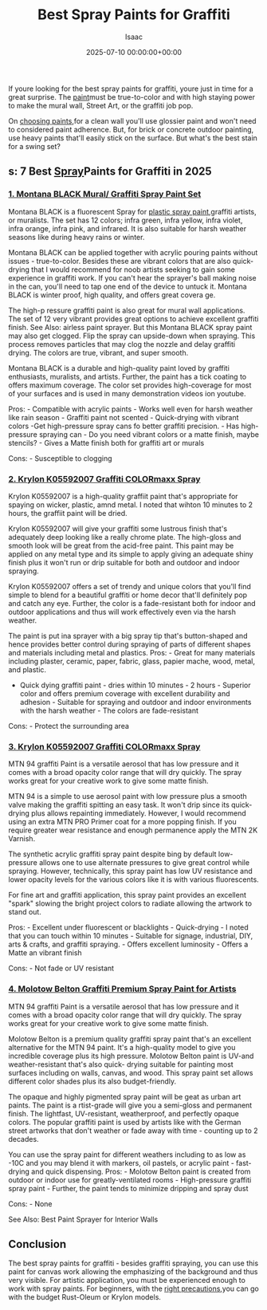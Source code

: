 ﻿---
title: Best Spray Paints for Graffiti
description: If youre looking for the best spray paints for graffiti, youre just in time for a great surprise. The paint must be true-to-color and with high staying power...
slug: /best-spray-paints-for-graffiti/
date: 2025-07-10 00:00:00+00:00
lastmod: 2025-07-10 00:00:00+03:00
author: Isaac
categories:
- Paint
tags:
- paint
- spray
- graffiti
layout: post
---

If youre looking for the best spray paints for graffiti, youre just in time for a great surprise. The [paint](https://pestpolicy.com/best-spray-paint-for-glass/)must be true-to-color and with high staying power to make the mural wall, Street Art, or the graffiti job pop.

On [choosing paints](http://www.ced.berkeley.edu/downloads/pubs/facilities_mch/mch_spraypaint.pdf),for a clean wall you'll use glossier paint and won't need to considered paint adherence. But, for brick or concrete outdoor painting, use heavy paints that'll easily stick on the surface. But what's the best stain for a swing set?

##  s: 7 Best [Spray](https://pestpolicy.com/best-spray-paint-for-metal/)Paints for Graffiti in 2025

###  [1. Montana BLACK Mural/ Graffiti Spray Paint Set](https://www.amazon.com/dp/B010GY2QWO/?tag=p-policy-20)

Montana BLACK is a fluorescent Spray for [plastic spray paint](https://pestpolicy.com/best-spray-paints-for-plastic/),graffiti artists, or muralists. The set has 12 colors; infra green, infra yellow, infra violet, infra orange, infra pink, and infrared. It is also suitable for harsh weather seasons like during heavy rains or winter.

Montana BLACK can be applied together with acrylic pouring paints without issues - true-to-color. Besides these are vibrant colors that are also quick-drying that I would recommend for noob artists seeking to gain some experience in graffiti work. If you can't hear the sprayer's ball making noise in the can, you'll need to tap one end of the device to untuck it. Montana BLACK is winter proof, high quality, and offers great covera ge.

The high-p ressure graffiti paint is also great for mural wall applications. The set of 12 very vibrant provides great options to achieve excellent graffiti finish. See Also: airless paint sprayer. But this Montana BLACK spray paint may also get clogged. Flip the spray can upside-down when spraying. This process removes particles that may clog the nozzle and delay graffiti drying. The colors are true, vibrant, and super smooth.

Montana BLACK is a durable and high-quality paint loved by graffiti enthusiasts, muralists, and artists. Further, the paint has a tick coating to offers maximum coverage. The color set provides high-coverage for most of your surfaces and is used in many demonstration videos ion youtube.

Pros: - Compatible with acrylic paints - Works well even for harsh weather like rain season - Graffiti paint not scented - Quick-drying with vibrant colors -Get high-pressure spray cans fo better graffiti precision. - Has high-pressure spraying can - Do you need vibrant colors or a matte finish, maybe stencils? - Gives a Matte finish both for graffiti art or murals

Cons: - Susceptible to clogging

###  [2. Krylon K05592007 Graffiti COLORmaxx Spray](https://www.amazon.com/dp/B07LFXGDWK/?tag=p-policy-20)

Krylon K05592007 is a high-quality graffiit paint that's appropriate for spaying on wicker, plastic, amnd metal. I noted that wihton 10 minutes to 2 hours, the graffiit paint will be dried.

Krylon K05592007 will give your graffiti some lustrous finish that's adequately deep looking like a really chrome plate. The high-gloss and smooth look will be great from the acid-free paint. This paint may be applied on any metal type and its simple to apply giving an adequate shiny finish plus it won't run or drip suitable for both and outdoor and indoor spraying.

Krylon K05592007 offers a set of trendy and unique colors that you'll find simple to blend for a beautiful graffiti or home decor that'll definitely pop and catch any eye. Further, the color is a fade-resistant both for indoor and outdoor applications and thus will work effectively even via the harsh weather.

The paint is put ina sprayer with a big spray tip that's button-shaped and hence provides better control during spraying of parts of different shapes and materials including metal and plastics. Pros: - Great for many materials including plaster, ceramic, paper, fabric, glass, papier mache, wood, metal, and plastic.

- Quick dying graffiti paint - dries within 10 minutes - 2 hours - Superior color and offers premium coverage with excellent durability and adhesion - Suitable for spraying and outdoor and indoor environments with the harsh weather - The colors are fade-resistant

Cons: - Protect the surrounding area

###  [3. Krylon K05592007 Graffiti COLORmaxx Spray](https://www.amazon.com/dp/B07LFXGDWK/?tag=p-policy-20)

MTN 94 graffiti Paint is a versatile aerosol that has low pressure and it comes with a broad opacity color range that will dry quickly. The spray works great for your creative work to give some matte finish.

MTN 94 is a simple to use aerosol paint with low pressure plus a smooth valve making the graffiti spitting an easy task. It won't drip since its quick-drying plus allows repainting immediately. However, I would recommend using an extra MTN PRO Primer coat for a more popping finish. If you require greater wear resistance and enough permanence apply the MTN 2K Varnish.

The synthetic acrylic graffiti spray paint despite bing by default low-pressure allows one to use alternate pressures to give great control while spraying. However, technically, this spray paint has low UV resistance and lower opacity levels for the various colors like it is with various fluorescents.

For fine art and graffiti application, this spray paint provides an excellent "spark" slowing the bright project colors to radiate allowing the artwork to stand out.

Pros: - Excellent under fluorescent or blacklights - Quick-drying - I noted that you can touch within 10 minutes - Suitable for signage, industrial, DIY, arts & crafts, and graffiti spraying. - Offers excellent luminosity - Offers a Matte an vibrant finish

Cons: - Not fade or UV resistant

###  [4. Molotow Belton Graffiti Premium Spray Paint for Artists](https://www.amazon.com/dp/B07Q393KZX/?tag=p-policy-20)

MTN 94 graffiti Paint is a versatile aerosol that has low pressure and it comes with a broad opacity color range that will dry quickly. The spray works great for your creative work to give some matte finish.

Molotow Belton is a premium quality graffiti spray paint that's an excellent alternative for the MTN 94 paint. It's a high-quality model to give you incredible coverage plus its high pressure. Molotow Belton paint is UV-and weather-resistant that's also quick- drying suitable for painting most surfaces including on walls, canvas, and wood. This spray paint set allows different color shades plus its also budget-friendly.

The opaque and highly pigmented spray paint will be geat as urban art paints. The paint is a rtist-grade will give you a semi-gloss and permanent finish. The lightfast, UV-resistant, weatherproof, and perfectly opaque colors. The popular graffiti paint is used by artists like with the German street artworks that don't weather or fade away with time - counting up to 2 decades.

You can use the spray paint for different weathers including to as low as -10C and you may blend it with markers, oil pastels, or acrylic paint - fast-drying and quick dispensing. Pros: - Molotow Belton paint is created from outdoor or indoor use for greatly-ventilated rooms - High-pressure graffiti spray paint - Further, the paint tends to minimize dripping and spray dust

Cons: - None

See Also: Best Paint Sprayer for Interior Walls

##  Conclusion

The best spray paints for graffiti - besides graffiti spraying, you can use this paint for canvas work allowing the emphasizing of the background and thus very visible. For artistic application, you must be experienced enough to work with spray paints. For beginners, with the [right precautions](https://www.osha.gov/dts/maritime/sltc/ships/surfaceprep/spray_painting.html),you can go with the budget Rust-Oleum or Krylon models.

